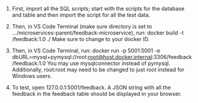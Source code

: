1. First, import all the SQL scripts; start with the scripts for the database and table and then import the script for all the test data.

2. Then, in VS Code Terminal (make sure directory is set to .../microservices-parent/feedback-microservice), run: 
    docker build -t <dockerid>/feedback:1.0 ./ 
Make sure to change <dockerid> to your docker ID.

3. Then, in VS Code Terminal, run:
    docker run -p 5001:5001 -e dbURL=mysql+pymysql://root:root@host.docker.internal:3306/feedback <dockerid>/feedback:1.0
You may use mysqlconnector instead of pymysql. Additionally, root:root may need to be changed to just root instead for Windows users.

4. To test, open 127.0.0.1:5001/feedback. A JSON string with all the feedback in the feedback table should be displayed in your browser.